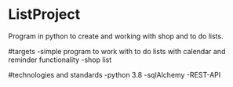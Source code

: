 # ListProject
Program in python to create and working with shop and to do lists.

#targets
-simple program to work with to do lists with calendar and reminder functionality
-shop list

#technologies and standards
-python 3.8
-sqlAlchemy
-REST-API

